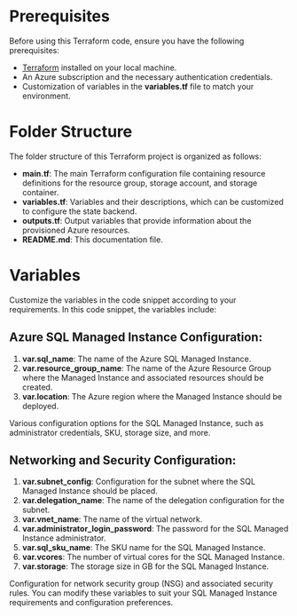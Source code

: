 # Prerequisites
Before using this Terraform code, ensure you have the following prerequisites:

* [Terraform](https://developer.hashicorp.com/terraform/downloads) installed on your local machine.
* An Azure subscription and the necessary authentication credentials.
* Customization of variables in the **variables.tf** file to match your environment.

# Folder Structure
The folder structure of this Terraform project is organized as follows:

* **main.tf**: The main Terraform configuration file containing resource definitions for the resource group, storage account, and storage container.
* **variables.tf**: Variables and their descriptions, which can be customized to configure the state backend.
* **outputs.tf**: Output variables that provide information about the provisioned Azure resources.
* **README.md**: This documentation file.

# Variables
Customize the variables in the code snippet according to your requirements. In this code snippet, the variables include:

## Azure SQL Managed Instance Configuration:

1. **var.sql_name**: The name of the Azure SQL Managed Instance.
2. **var.resource_group_name**: The name of the Azure Resource Group where the Managed Instance and associated resources should be created.
3. **var.location**: The Azure region where the Managed Instance should be deployed.

Various configuration options for the SQL Managed Instance, such as administrator credentials, SKU, storage size, and more.

## Networking and Security Configuration:

1. **var.subnet_config**: Configuration for the subnet where the SQL Managed Instance should be placed.
2. **var.delegation_name**: The name of the delegation configuration for the subnet.
3. **var.vnet_name**: The name of the virtual network.
4. **var.administrator_login_password**: The password for the SQL Managed Instance administrator.
5. **var.sql_sku_name**: The SKU name for the SQL Managed Instance.
6. **var.vcores**: The number of virtual cores for the SQL Managed Instance.
7. **var.storage**: The storage size in GB for the SQL Managed Instance.

Configuration for network security group (NSG) and associated security rules.
You can modify these variables to suit your SQL Managed Instance requirements and configuration preferences.
